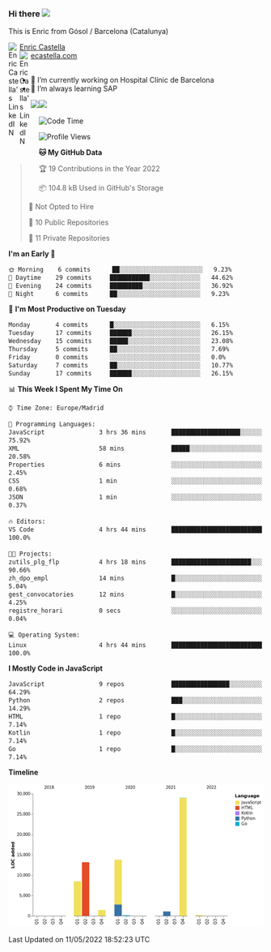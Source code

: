 ### Hi there <img src="https://media.giphy.com/media/hvRJCLFzcasrR4ia7z/giphy.gif" width="25px">

This is Enric from Gósol / Barcelona (Catalunya) 

<a href="https://www.linkedin.com/in/enric-castella/">
  <img align="left" alt="Enric Castella's LinkedIN" width="22px" src="https://raw.githubusercontent.com/peterthehan/peterthehan/master/assets/linkedin.svg" />
  Enric Castella
</a><br>

<a href="https://www.linkedin.com/in/enric-castella/">
  <img align="left" alt="Enric Castella's LinkedIN" width="22px" src="https://cdn-icons-png.flaticon.com/128/2034/2034607.png" />
  ecastella.com
</a><br><br>

- 🔭 I’m currently working on Hospital Clínic de Barcelona
- 🌱 I’m always learning SAP

<img align="left" height="170" src="https://github-readme-stats.vercel.app/api/top-langs/?username=enric11&layout=compact">

<img height="170" src="https://github-readme-stats.vercel.app/api?username=enric11&count_private=true&show_icons=true">

<!--START_SECTION:waka-->
![Code Time](http://img.shields.io/badge/Code%20Time-35%20hrs%2010%20mins-blue)

![Profile Views](http://img.shields.io/badge/Profile%20Views-3-blue)

**🐱 My GitHub Data** 

> 🏆 19 Contributions in the Year 2022
 > 
> 📦 104.8 kB Used in GitHub's Storage 
 > 
> 🚫 Not Opted to Hire
 > 
> 📜 10 Public Repositories 
 > 
> 🔑 11 Private Repositories  
 > 
**I'm an Early 🐤** 

```text
🌞 Morning    6 commits      ██░░░░░░░░░░░░░░░░░░░░░░░   9.23% 
🌆 Daytime    29 commits     ███████████░░░░░░░░░░░░░░   44.62% 
🌃 Evening    24 commits     █████████░░░░░░░░░░░░░░░░   36.92% 
🌙 Night      6 commits      ██░░░░░░░░░░░░░░░░░░░░░░░   9.23%

```
📅 **I'm Most Productive on Tuesday** 

```text
Monday       4 commits      █░░░░░░░░░░░░░░░░░░░░░░░░   6.15% 
Tuesday      17 commits     ██████░░░░░░░░░░░░░░░░░░░   26.15% 
Wednesday    15 commits     █████░░░░░░░░░░░░░░░░░░░░   23.08% 
Thursday     5 commits      ██░░░░░░░░░░░░░░░░░░░░░░░   7.69% 
Friday       0 commits      ░░░░░░░░░░░░░░░░░░░░░░░░░   0.0% 
Saturday     7 commits      ██░░░░░░░░░░░░░░░░░░░░░░░   10.77% 
Sunday       17 commits     ██████░░░░░░░░░░░░░░░░░░░   26.15%

```


📊 **This Week I Spent My Time On** 

```text
⌚︎ Time Zone: Europe/Madrid

💬 Programming Languages: 
JavaScript               3 hrs 36 mins       ███████████████████░░░░░░   75.92% 
XML                      58 mins             █████░░░░░░░░░░░░░░░░░░░░   20.58% 
Properties               6 mins              ░░░░░░░░░░░░░░░░░░░░░░░░░   2.45% 
CSS                      1 min               ░░░░░░░░░░░░░░░░░░░░░░░░░   0.68% 
JSON                     1 min               ░░░░░░░░░░░░░░░░░░░░░░░░░   0.37%

🔥 Editors: 
VS Code                  4 hrs 44 mins       █████████████████████████   100.0%

🐱‍💻 Projects: 
zutils_plg_flp           4 hrs 18 mins       ██████████████████████░░░   90.66% 
zh_dpo_empl              14 mins             █░░░░░░░░░░░░░░░░░░░░░░░░   5.04% 
gest_convocatories       12 mins             █░░░░░░░░░░░░░░░░░░░░░░░░   4.25% 
registre_horari          0 secs              ░░░░░░░░░░░░░░░░░░░░░░░░░   0.04%

💻 Operating System: 
Linux                    4 hrs 44 mins       █████████████████████████   100.0%

```

**I Mostly Code in JavaScript** 

```text
JavaScript               9 repos             ████████████████░░░░░░░░░   64.29% 
Python                   2 repos             ███░░░░░░░░░░░░░░░░░░░░░░   14.29% 
HTML                     1 repo              █░░░░░░░░░░░░░░░░░░░░░░░░   7.14% 
Kotlin                   1 repo              █░░░░░░░░░░░░░░░░░░░░░░░░   7.14% 
Go                       1 repo              █░░░░░░░░░░░░░░░░░░░░░░░░   7.14%

```


**Timeline**

![Chart not found](https://raw.githubusercontent.com/enric11/enric11/main/charts/bar_graph.png) 


 Last Updated on 11/05/2022 18:52:23 UTC
<!--END_SECTION:waka-->

<!-- ![](https://visitor-badge.glitch.me/badge?page_id=enric11.enric11) -->
